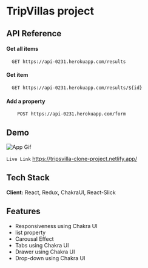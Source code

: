 # TripVillas project

## API Reference

#### Get all items

```http
  GET https://api-0231.herokuapp.com/results
```

#### Get item

```http
  GET https://api-0231.herokuapp.com/results/${id}
```

#### Add a property

```http
    POST https://api-0231.herokuapp.com/form
```

## Demo

![App Gif](https://d2v8elt324ukrb.cloudfront.net/static/new_template/media/Pimal2-1.2d5d237dbd32.jpg)

`Live Link` https://tripsvilla-clone-project.netlify.app/

## Tech Stack

**Client:** React, Redux, ChakraUI, React-Slick

## Features

- Responsiveness using Chakra UI
- list property
- Carousal Effect
- Tabs using Chakra UI
- Drawer using Chakra UI
- Drop-down using Chakra UI
